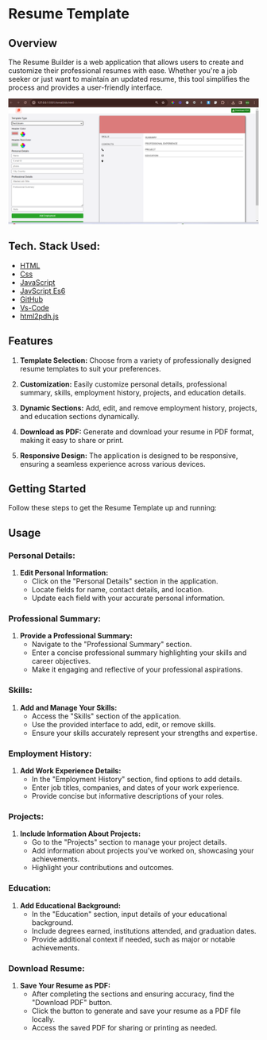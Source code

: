 # Resume Template

## Overview

The Resume Builder is a web application that allows users to create and customize their professional resumes with ease. Whether you're a job seeker or just want to maintain an updated resume, this tool simplifies the process and provides a user-friendly interface.

![Alt Text](./images/Screenshot%202024-02-13%20010118.png)

## Tech. Stack Used:

- [HTML](https://en.wikipedia.org/wiki/HTML)
- [Css](https://en.wikipedia.org/wiki/CSS)
- [JavaScript](https://en.wikipedia.org/wiki/JavaScript)
- [JavScript Es6](https://en.wikipedia.org/wiki/JavaScript)
- [GitHub](https://github.com/)
- [Vs-Code](https://code.visualstudio.com/)
- [html2pdh.js](https://rawgit.com/eKoopmans/html2pdf/master/dist/html2pdf.bundle.js)

## Features

1. **Template Selection:** Choose from a variety of professionally designed resume templates to suit your preferences.

2. **Customization:** Easily customize personal details, professional summary, skills, employment history, projects, and education details.

3. **Dynamic Sections:** Add, edit, and remove employment history, projects, and education sections dynamically.

4. **Download as PDF:** Generate and download your resume in PDF format, making it easy to share or print.

5. **Responsive Design:** The application is designed to be responsive, ensuring a seamless experience across various devices.

## Getting Started

Follow these steps to get the Resume Template up and running:

## Usage

### Personal Details:

1. **Edit Personal Information:**
   - Click on the "Personal Details" section in the application.
   - Locate fields for name, contact details, and location.
   - Update each field with your accurate personal information.

### Professional Summary:

1. **Provide a Professional Summary:**
   - Navigate to the "Professional Summary" section.
   - Enter a concise professional summary highlighting your skills and career objectives.
   - Make it engaging and reflective of your professional aspirations.

### Skills:

1. **Add and Manage Your Skills:**
   - Access the "Skills" section of the application.
   - Use the provided interface to add, edit, or remove skills.
   - Ensure your skills accurately represent your strengths and expertise.

### Employment History:

1. **Add Work Experience Details:**
   - In the "Employment History" section, find options to add details.
   - Enter job titles, companies, and dates of your work experience.
   - Provide concise but informative descriptions of your roles.

### Projects:

1. **Include Information About Projects:**
   - Go to the "Projects" section to manage your project details.
   - Add information about projects you've worked on, showcasing your achievements.
   - Highlight your contributions and outcomes.

### Education:

1. **Add Educational Background:**
   - In the "Education" section, input details of your educational background.
   - Include degrees earned, institutions attended, and graduation dates.
   - Provide additional context if needed, such as major or notable achievements.

### Download Resume:

1. **Save Your Resume as PDF:**
   - After completing the sections and ensuring accuracy, find the "Download PDF" button.
   - Click the button to generate and save your resume as a PDF file locally.
   - Access the saved PDF for sharing or printing as needed.

